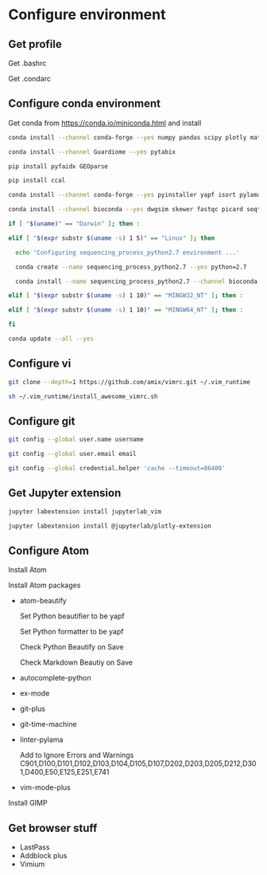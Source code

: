 # Configure environment

## Get profile

Get .bashrc

Get .condarc

## Configure conda environment

Get conda from <https://conda.io/miniconda.html> and install

```sh
conda install --channel conda-forge --yes numpy pandas scipy plotly matplotlib scikit-learn rpy2 r-mass statsmodels pytables click

conda install --channel Guardiome --yes pytabix

pip install pyfaidx GEOparse

pip install ccal

conda install --channel conda-forge --yes pyinstaller yapf isort pylama jupyterlab nodejs yarn twine git git-lfs bfg awscli

conda install --channel bioconda --yes dwgsim skewer fastqc picard seqtk htslib samtools bwa kallisto freebayes bcftools snpeff

if [ "$(uname)" == "Darwin" ]; then :

elif [ "$(expr substr $(uname -s) 1 5)" == "Linux" ]; then

  echo 'Configuring sequencing_process_python2.7 environment ...'

  conda create --name sequencing_process_python2.7 --yes python=2.7

  conda install --name sequencing_process_python2.7 --channel bioconda --yes strelka manta  # canvas

elif [ "$(expr substr $(uname -s) 1 10)" == "MINGW32_NT" ]; then :

elif [ "$(expr substr $(uname -s) 1 10)" == "MINGW64_NT" ]; then :

fi

conda update --all --yes
```

## Configure vi

```sh
git clone --depth=1 https://github.com/amix/vimrc.git ~/.vim_runtime

sh ~/.vim_runtime/install_awesome_vimrc.sh
```

## Configure git

```sh
git config --global user.name username

git config --global user.email email

git config --global credential.helper 'cache --timeout=86400'
```

## Get Jupyter extension

```sh
jupyter labextension install jupyterlab_vim

jupyter labextension install @jupyterlab/plotly-extension
```

## Configure Atom

Install Atom

Install Atom packages

-   atom-beautify

    Set Python beautifier to be yapf

    Set Python formatter to be yapf

    Check Python Beautify on Save

    Check Markdown Beautiy on Save

-   autocomplete-python
-   ex-mode
-   git-plus
-   git-time-machine
-   linter-pylama

    Add to Ignore Errors and Warnings C901,D100,D101,D102,D103,D104,D105,D107,D202,D203,D205,D212,D301,D400,E50,E125,E251,E741

-   vim-mode-plus

Install GIMP

## Get browser stuff

-   LastPass
-   Addblock plus
-   Vimium
